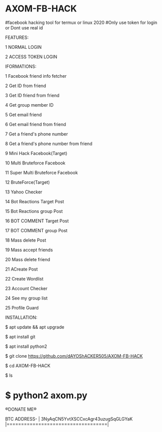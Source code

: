 # AXOM-FB-HACK
#facebook hacking tool for termux or linux 2020
#Only use token for login or Dont use real id


FEATURES:

1 NORMAL LOGIN

 2 ACCESS TOKEN LOGIN

IFORMATIONS:

 1 Facebook friend info fetcher

 2 Get ID from friend

 3 Get ID friend from friend

 4 Get group member ID

 5 Get email friend

 6 Get email friend from friend

 7 Get a friend's phone number

 8 Get a friend's phone number from friend

 9 Mini Hack Facebook(Target)

 10 Multi Bruteforce Facebook

 11 Super Multi Bruteforce Facebook

 12 BruteForce(Target)

 13 Yahoo Checker

 14 Bot Reactions Target Post

 15 Bot Reactions group Post

 16 BOT COMMENT Target Post

 17 BOT COMMENT group Post

 18 Mass delete Post

 19 Mass accept friends

 20 Mass delete friend

 21 ACreate Post

 22 Create Wordlist

 23 Account Checker

 24 See my group list

 25 Profile Guard



INSTALLATION:

$ apt update && apt upgrade

$ apt install git

$ apt install python2

$ git clone https://github.com/dAYOShACKER505/AXOM-FB-HACK

$ cd AXOM-FB-HACK

$ ls

$ python2 axom.py
=================================================
®DONATE ME®                        
                                  
BTC ADDRESS-                                                            |
3NyAqCN5YvtXSCCxcAgr43uzugSqGLGYaK 
|===================================|
